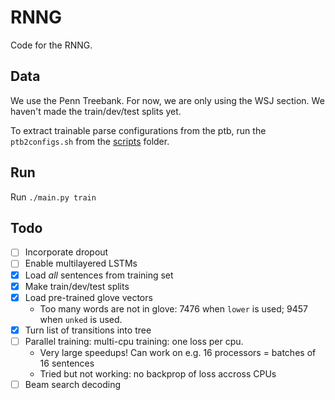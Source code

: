 # RNNG

Code for the RNNG.

## Data

We use the Penn Treebank. For now, we are only using the WSJ section. We haven't made the train/dev/test splits yet.

To extract trainable parse configurations from the ptb, run the `ptb2configs.sh` from the [scripts](scripts) folder.

## Run

Run `./main.py train`

## Todo

- [ ] Incorporate dropout
- [ ] Enable multilayered LSTMs
- [X] Load *all* sentences from training set
- [X] Make train/dev/test splits
- [X] Load pre-trained glove vectors
  * Too many words are not in glove: 7476 when `lower` is used; 9457 when `unked` is used.
- [X] Turn list of transitions into tree
- [ ] Parallel training: multi-cpu training: one loss per cpu.
  * Very large speedups! Can work on e.g. 16 processors = batches of 16 sentences
  * Tried but not working: no backprop of loss accross CPUs
- [ ] Beam search decoding
